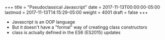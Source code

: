 +++
title = "Pseudoclassical Javascript"
date = 2017-11-13T00:00:00-05:00
lastmod = 2017-11-13T14:15:29-05:00
weight = 4001
draft = false
+++

-   Javascript is an OOP language
-   But it doesn't have a "formal" way of creatingg class constructors
-   class is actually defined in the ES6 (ES2015) updates
